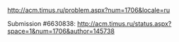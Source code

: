 http://acm.timus.ru/problem.aspx?num=1706&locale=ru

Submission #6630838: http://acm.timus.ru/status.aspx?space=1&num=1706&author=145738
